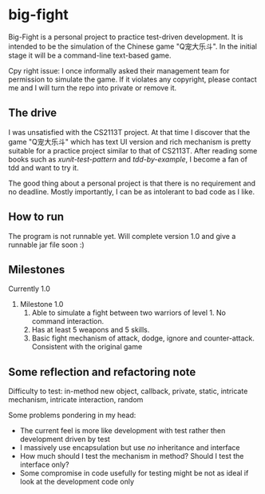 # big-fight

Big-Fight is a personal project to practice test-driven development. It is intended to be the simulation of the Chinese game "Q宠大乐斗".
In the initial stage it will be a command-line text-based game. 

Cpy right issue: I once informally asked their management team for permission to simulate the game. If it violates any copyright, please contact me and I will turn the repo into private or remove it.

## The drive
I was unsatisfied with the CS2113T project. At that time I discover that the game "Q宠大乐斗" which has text UI version and rich mechanism is pretty suitable for a practice project similar to that of CS2113T. After reading some books such as _xunit-test-pattern_ and _tdd-by-example_, I become a fan of tdd and want to try it.

The good thing about a personal project is that there is no requirement and no deadline. Mostly importantly, I can be as intolerant to bad code as I like.

## How to run
The program is not runnable yet. Will complete version 1.0 and give a runnable jar file soon :)

## Milestones
Currently 1.0

1. Milestone 1.0
    1. Able to simulate a fight between two warriors of level 1. No command interaction.
    2. Has at least 5 weapons and 5 skills. 
    3. Basic fight mechanism of attack, dodge, ignore and counter-attack. Consistent with the original game
 
 ## Some reflection and refactoring note
 Difficulty to test: in-method new object, callback, private, static, intricate mechanism, intricate interaction, random
 
 Some problems pondering in my head:
 * The current feel is more like development with test rather then development driven by test
 * I massively use encapsulation but use _no_ inheritance and interface
 * How much should I test the mechanism in method? Should I test the interface only?
 * Some compromise in code usefully for testing might be not as ideal if look at the development code only
